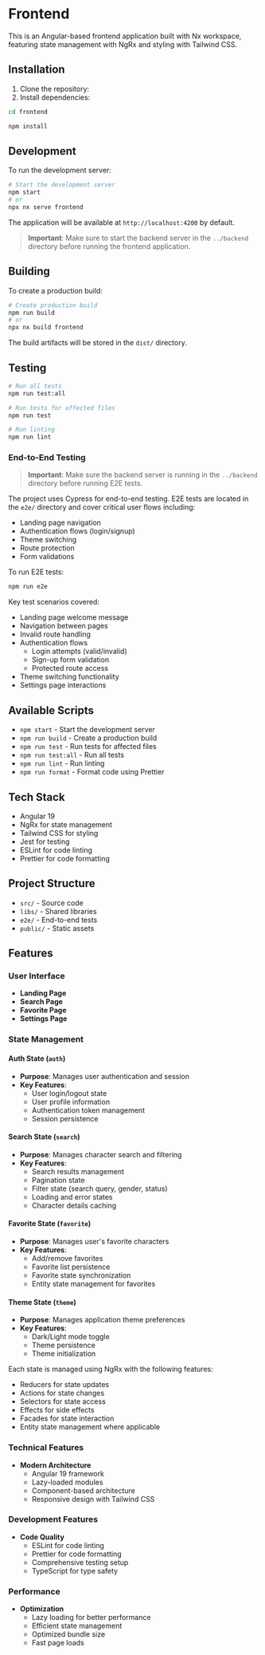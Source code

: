 # Frontend

This is an Angular-based frontend application built with Nx workspace, featuring state management with NgRx and styling with Tailwind CSS.

## Installation

1. Clone the repository:
2. Install dependencies:

```sh
cd frontend
```

```sh
npm install
```

## Development

To run the development server:

```sh
# Start the development server
npm start
# or
npx nx serve frontend
```

The application will be available at `http://localhost:4200` by default.

> **Important**: Make sure to start the backend server in the `../backend` directory before running the frontend application.

## Building

To create a production build:

```sh
# Create production build
npm run build
# or
npx nx build frontend
```

The build artifacts will be stored in the `dist/` directory.

## Testing

```sh
# Run all tests
npm run test:all

# Run tests for affected files
npm run test

# Run linting
npm run lint
```

### End-to-End Testing

> **Important**: Make sure the backend server is running in the `../backend` directory before running E2E tests.

The project uses Cypress for end-to-end testing. E2E tests are located in the `e2e/` directory and cover critical user flows including:

- Landing page navigation
- Authentication flows (login/signup)
- Theme switching
- Route protection
- Form validations

To run E2E tests:

```sh
npm run e2e
```

Key test scenarios covered:
- Landing page welcome message
- Navigation between pages
- Invalid route handling
- Authentication flows
  - Login attempts (valid/invalid)
  - Sign-up form validation
  - Protected route access
- Theme switching functionality
- Settings page interactions

## Available Scripts

- `npm start` - Start the development server
- `npm run build` - Create a production build
- `npm run test` - Run tests for affected files
- `npm run test:all` - Run all tests
- `npm run lint` - Run linting
- `npm run format` - Format code using Prettier

## Tech Stack

- Angular 19
- NgRx for state management
- Tailwind CSS for styling
- Jest for testing
- ESLint for code linting
- Prettier for code formatting

## Project Structure

- `src/` - Source code
- `libs/` - Shared libraries
- `e2e/` - End-to-end tests
- `public/` - Static assets

## Features

### User Interface

- **Landing Page**
- **Search Page**
- **Favorite Page**
- **Settings Page**

### State Management

#### Auth State (`auth`)

- **Purpose**: Manages user authentication and session
- **Key Features**:
  - User login/logout state
  - User profile information
  - Authentication token management
  - Session persistence

#### Search State (`search`)

- **Purpose**: Manages character search and filtering
- **Key Features**:
  - Search results management
  - Pagination state
  - Filter state (search query, gender, status)
  - Loading and error states
  - Character details caching

#### Favorite State (`favorite`)

- **Purpose**: Manages user's favorite characters
- **Key Features**:
  - Add/remove favorites
  - Favorite list persistence
  - Favorite state synchronization
  - Entity state management for favorites

#### Theme State (`theme`)

- **Purpose**: Manages application theme preferences
- **Key Features**:
  - Dark/Light mode toggle
  - Theme persistence
  - Theme initialization

Each state is managed using NgRx with the following features:

- Reducers for state updates
- Actions for state changes
- Selectors for state access
- Effects for side effects
- Facades for state interaction
- Entity state management where applicable

### Technical Features

- **Modern Architecture**
  - Angular 19 framework
  - Lazy-loaded modules
  - Component-based architecture
  - Responsive design with Tailwind CSS

### Development Features

- **Code Quality**
  - ESLint for code linting
  - Prettier for code formatting
  - Comprehensive testing setup
  - TypeScript for type safety

### Performance

- **Optimization**
  - Lazy loading for better performance
  - Efficient state management
  - Optimized bundle size
  - Fast page loads

